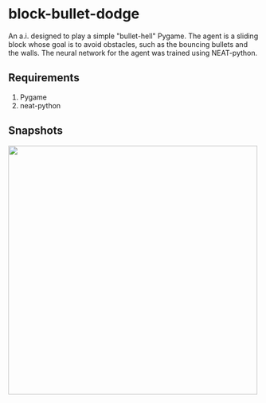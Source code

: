 # block-bullet-dodge

An a.i. designed to play a simple "bullet-hell" Pygame. The agent is a sliding block whose goal is to avoid obstacles, such as the bouncing bullets and the walls. The neural network for the agent was trained using NEAT-python. 

## Requirements

1. Pygame
2. neat-python

## Snapshots

<img src="https://user-images.githubusercontent.com/46363213/88128446-d5bbc700-cb8a-11ea-9363-eaa2885275cc.gif" alt="" width="500">

